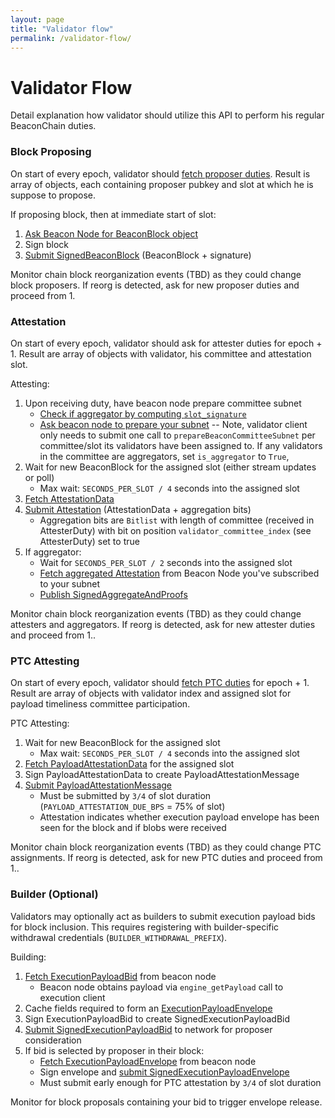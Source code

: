 ```yaml
---
layout: page
title: "Validator flow"
permalink: /validator-flow/
---
```


# Validator Flow

Detail explanation how validator should utilize this API to perform his regular BeaconChain duties.


### Block Proposing

On start of every epoch, validator should [fetch proposer duties](#/Validator/getProposerDuties).
Result is array of objects, each containing proposer pubkey and slot at which he is suppose to propose.

If proposing block, then at immediate start of slot:
1. [Ask Beacon Node for BeaconBlock object](#/Validator/produceBlock)
2. Sign block
3. [Submit SignedBeaconBlock](#/ValidatorRequiredApi/publishBlock) (BeaconBlock + signature)

Monitor chain block reorganization events (TBD) as they could change block proposers.
If reorg is detected, ask for new proposer duties and proceed from 1.

### Attestation

On start of every epoch, validator should ask for attester duties for epoch + 1.
Result are array of objects with validator, his committee and attestation slot.

Attesting:
1. Upon receiving duty, have beacon node prepare committee subnet
    - [Check if aggregator by computing `slot_signature`](https://github.com/ethereum/consensus-specs/blob/v1.3.0/specs/phase0/validator.md#attestation-aggregation)
    - [Ask beacon node to prepare your subnet](#/ValidatorRequiredApi/prepareBeaconCommitteeSubnet)
      -- Note, validator client only needs to submit one call to
      `prepareBeaconCommitteeSubnet` per committee/slot its validators have
      been assigned to. If any validators in the committee are aggregators,
      set `is_aggregator` to `True`,
2. Wait for new BeaconBlock for the assigned slot (either stream updates or poll)
    - Max wait: `SECONDS_PER_SLOT / 4` seconds into the assigned slot
3. [Fetch AttestationData](#/ValidatorRequiredApi/produceAttestationData)
4. [Submit Attestation](#/ValidatorRequiredApi/submitPoolAttestations) (AttestationData + aggregation bits)
    - Aggregation bits are `Bitlist` with length of committee (received in AttesterDuty)
    with bit on position `validator_committee_index` (see AttesterDuty) set to true
5. If aggregator:
    - Wait for `SECONDS_PER_SLOT / 2` seconds into the assigned slot
    - [Fetch aggregated Attestation](#/ValidatorRequiredApi/getAggregatedAttestation) from Beacon Node you've subscribed to your subnet
    - [Publish SignedAggregateAndProofs](#/ValidatorRequiredApi/publishAggregateAndProofs)

Monitor chain block reorganization events (TBD) as they could change attesters and aggregators.
If reorg is detected, ask for new attester duties and proceed from 1..

### PTC Attesting

On start of every epoch, validator should [fetch PTC duties](#/Validator/getPtcDuties) for epoch + 1.
Result are array of objects with validator index and assigned slot for payload timeliness committee participation.

PTC Attesting:
1. Wait for new BeaconBlock for the assigned slot
    - Max wait: `SECONDS_PER_SLOT / 4` seconds into the assigned slot
2. [Fetch PayloadAttestationData](#/ValidatorRequiredApi/producePayloadAttestationData) for the assigned slot
3. Sign PayloadAttestationData to create PayloadAttestationMessage
4. [Submit PayloadAttestationMessage](#/ValidatorRequiredApi/submitPayloadAttestationMessage)
    - Must be submitted by `3/4` of slot duration (`PAYLOAD_ATTESTATION_DUE_BPS` = 75% of slot)
    - Attestation indicates whether execution payload envelope has been seen for the block and if blobs were received

Monitor chain block reorganization events (TBD) as they could change PTC assignments.
If reorg is detected, ask for new PTC duties and proceed from 1..

### Builder (Optional)

Validators may optionally act as builders to submit execution payload bids for block inclusion.
This requires registering with builder-specific withdrawal credentials (`BUILDER_WITHDRAWAL_PREFIX`).

Building:
1. [Fetch ExecutionPayloadBid](#/Validator/getExecutionPayloadBid) from beacon node
    - Beacon node obtains payload via `engine_getPayload` call to execution client
2. Cache fields required to form an [ExecutionPayloadEnvelope](https://github.com/ethereum/consensus-specs/blob/master/specs/gloas/beacon-chain.md#executionpayloadenvelope)
2. Sign ExecutionPayloadBid to create SignedExecutionPayloadBid
3. [Submit SignedExecutionPayloadBid](#/Beacon/publishExecutionPayloadBid) to network for proposer consideration
4. If bid is selected by proposer in their block:
    - [Fetch ExecutionPayloadEnvelope](#/Validator/getExecutionPayloadEnvelope) from beacon node
    - Sign envelope and [submit SignedExecutionPayloadEnvelope](#/Beacon/publishExecutionPayloadEnvelope)
    - Must submit early enough for PTC attestation by `3/4` of slot duration

Monitor for block proposals containing your bid to trigger envelope release.


